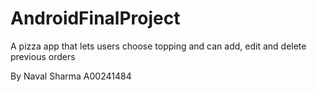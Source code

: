 # AndroidFinalProject
A pizza app that lets users choose topping and can add, edit and delete previous orders

By Naval Sharma A00241484
